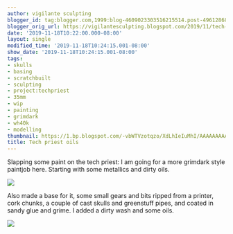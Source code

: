 ```yaml
---
author: vigilante sculpting
blogger_id: tag:blogger.com,1999:blog-4609023303516215514.post-4961286834469930579
blogger_orig_url: https://vigilantesculpting.blogspot.com/2019/11/tech-priest-oils.html
date: '2019-11-18T10:22:00.000-08:00'
layout: single
modified_time: '2019-11-18T10:24:15.001-08:00'
show_date: '2019-11-18T10:24:15.001-08:00'
tags:
- skulls
- basing
- scratchbuilt
- sculpting
- project:techpriest
- 35mm
- wip
- painting
- grimdark
- wh40k
- modelling
thumbnail: https://1.bp.blogspot.com/-vbWTVzotqzo/XdLhIeIuMhI/AAAAAAAAAoA/fzFgEa-n378DQi54cVs5uyPwtqe_SggKACLcBGAsYHQ/s320-c/IMG_20191118_000026163_HDR.jpg
title: Tech priest oils
---
```

Slapping some paint on the tech priest: I am going for a more grimdark
style paintjob here. Starting with some metallics and dirty oils.  
  

![](https://1.bp.blogspot.com/-vbWTVzotqzo/XdLhIeIuMhI/AAAAAAAAAoA/fzFgEa-n378DQi54cVs5uyPwtqe_SggKACLcBGAsYHQ/s1600/IMG_20191118_000026163_HDR.jpg)

  
  
  
  
Also made a base for it, some small gears and bits ripped from a
printer, cork chunks, a couple of cast skulls and greenstuff pipes, and
coated in sandy glue and grime. I added a dirty wash and some oils.  
  

![](https://1.bp.blogspot.com/-aw4tLANMrXo/XdLhOnW8nDI/AAAAAAAAAoE/ZiH9BRnSkvIGPgRRbR6pfvgW6E5Qvp9HgCLcBGAsYHQ/s1600/IMG_20191118_000038304_HDR.jpg)

  
